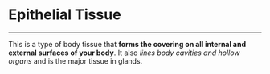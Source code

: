 # Epithelial Tissue
___
This is a type of body tissue that **forms the covering on all internal and external surfaces of your body**. It also *lines body cavities and hollow organs* and is the major tissue in glands.